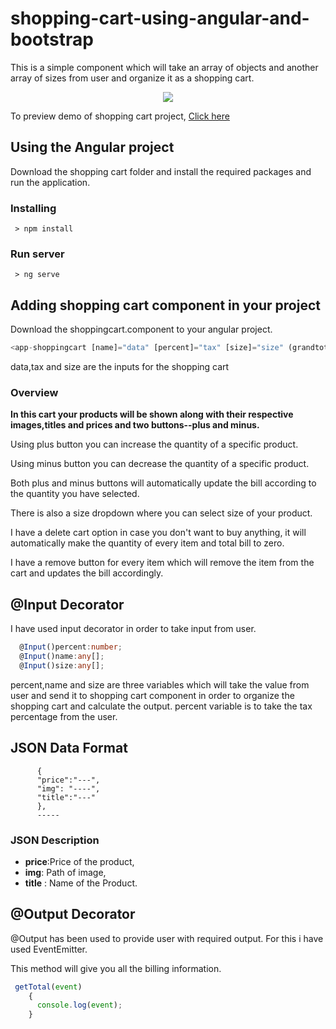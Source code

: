 # shopping-cart-using-angular-and-bootstrap
This is a simple component which will take an array of objects and another array of sizes from user and organize it as a shopping cart.

<p align="center"><img src="https://github.com/srinuvas081/shoppingcart-angular/blob/master/images/shoppingcart.png"></p>

To preview demo of shopping cart project, [Click here](https://stackblitz.com/edit/angular-shoppingcart?embed=1&file=app/app.component.ts&hideExplorer=1&hideNavigation=1&view=preview)

## Using the Angular project
  Download the shopping cart folder and install the required packages and run the application.
### Installing

```
 > npm install
 ```
 
### Run server

```
 > ng serve
 ```
 
## Adding shopping cart component in your project
 Download the shoppingcart.component to your angular project.
 
 ```typescript
<app-shoppingcart [name]="data" [percent]="tax" [size]="size" (grandtotal)="getTotal($event)"></app-shoppingcart>
 ```
 
 data,tax and size are the inputs for the shopping cart
 

### Overview
**In this cart your products will be shown along with their respective images,titles and prices and two buttons--plus and minus.**

Using plus button you can increase the quantity of a specific product.

Using minus button you can decrease the quantity of a specific product.

Both plus and minus buttons will automatically update the bill according to the quantity you have selected.

There is also a size dropdown where you can select size of your product.

I have a delete cart option in case you don't want to buy anything, it will automatically make the quantity of every item and total bill to zero.

I have a remove button for every item which will remove the item from the cart and updates the bill accordingly.

## @Input Decorator
I have used input decorator in order to take input from user.

```typescript
  @Input()percent:number;
  @Input()name:any[];
  @Input()size:any[];
  ```
  
  percent,name and size are three variables which will take the value from user and send it to shopping cart component in order to organize the 
  shopping cart and calculate the output. percent variable is to take the tax percentage from the user.
 
## JSON Data Format

```
      {   
      "price":"---",
      "img": "----",
      "title":"---"  
      },
      -----
```

  ### JSON Description
    
  - **price**:Price of the product,
  - **img**: Path of image,
  - **title** : Name of the Product.

## @Output Decorator
@Output has been used to provide user with required output. For this i have used EventEmitter.

This method will give you all the billing information.

```typescript
 getTotal(event)
    {
      console.log(event);
    }
```

 
